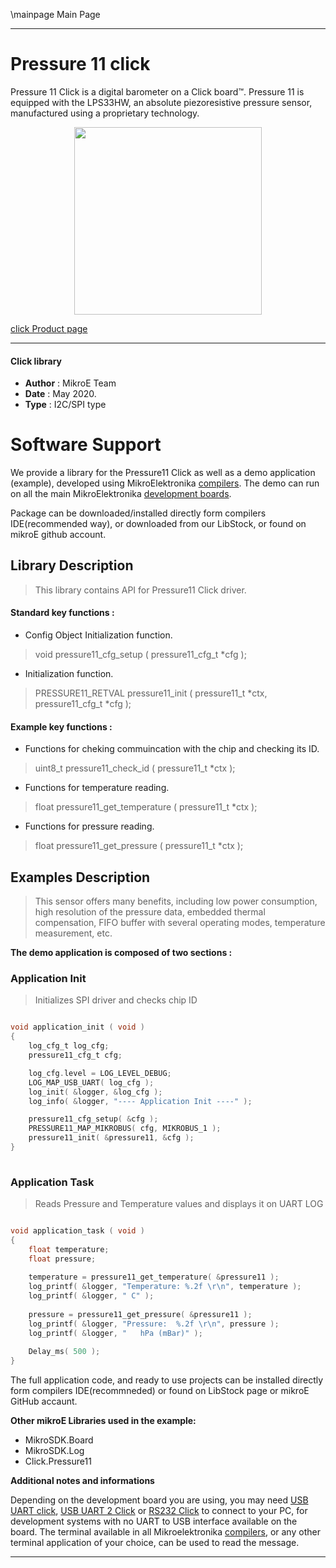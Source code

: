 \mainpage Main Page
 
---
# Pressure 11 click

Pressure 11 Click is a digital barometer on a Click board™. Pressure 11 is equipped with the LPS33HW, an absolute piezoresistive pressure sensor, manufactured using a proprietary technology. 

<p align="center">
  <img src="https://download.mikroe.com/images/click_for_ide/pressure11_click.png" height=300px>
</p>

[click Product page](<https://www.mikroe.com/pressure-11-click>)

---


#### Click library 

- **Author**        : MikroE Team
- **Date**          : May 2020.
- **Type**          : I2C/SPI type


# Software Support

We provide a library for the Pressure11 Click 
as well as a demo application (example), developed using MikroElektronika 
[compilers](https://shop.mikroe.com/compilers). 
The demo can run on all the main MikroElektronika [development boards](https://shop.mikroe.com/development-boards).

Package can be downloaded/installed directly form compilers IDE(recommended way), or downloaded from our LibStock, or found on mikroE github account. 

## Library Description

> This library contains API for Pressure11 Click driver.

#### Standard key functions :

- Config Object Initialization function.
> void pressure11_cfg_setup ( pressure11_cfg_t *cfg ); 
 
- Initialization function.
> PRESSURE11_RETVAL pressure11_init ( pressure11_t *ctx, pressure11_cfg_t *cfg );

#### Example key functions :

- Functions for cheking commuincation with the chip and checking its ID.
> uint8_t pressure11_check_id ( pressure11_t *ctx );
 
- Functions for temperature reading.
> float pressure11_get_temperature ( pressure11_t *ctx );

- Functions for pressure reading.
> float pressure11_get_pressure ( pressure11_t *ctx );

## Examples Description

> This sensor offers many benefits, including low power consumption,  high resolution of the pressure data, embedded thermal compensation,  FIFO buffer with several operating modes, temperature measurement, etc.

**The demo application is composed of two sections :**

### Application Init 

> Initializes SPI driver and checks chip ID

```c

void application_init ( void )
{
    log_cfg_t log_cfg;
    pressure11_cfg_t cfg;

    log_cfg.level = LOG_LEVEL_DEBUG;
    LOG_MAP_USB_UART( log_cfg );
    log_init( &logger, &log_cfg );
    log_info( &logger, "---- Application Init ----" );

    pressure11_cfg_setup( &cfg );
    PRESSURE11_MAP_MIKROBUS( cfg, MIKROBUS_1 );
    pressure11_init( &pressure11, &cfg );
}
  
```

### Application Task

>
> Reads Pressure and Temperature values and displays it on UART LOG
> 

```c

void application_task ( void )
{
    float temperature;
    float pressure;
        
    temperature = pressure11_get_temperature( &pressure11 );
    log_printf( &logger, "Temperature: %.2f \r\n", temperature );
    log_printf( &logger, " C" );
 
    pressure = pressure11_get_pressure( &pressure11 );
    log_printf( &logger, "Pressure:  %.2f \r\n", pressure );
    log_printf( &logger, "   hPa (mBar)" );
 
    Delay_ms( 500 );
}  

```

The full application code, and ready to use projects can be  installed directly form compilers IDE(recommneded) or found on LibStock page or mikroE GitHub accaunt.

**Other mikroE Libraries used in the example:** 

- MikroSDK.Board
- MikroSDK.Log
- Click.Pressure11

**Additional notes and informations**

Depending on the development board you are using, you may need 
[USB UART click](https://shop.mikroe.com/usb-uart-click), 
[USB UART 2 Click](https://shop.mikroe.com/usb-uart-2-click) or 
[RS232 Click](https://shop.mikroe.com/rs232-click) to connect to your PC, for 
development systems with no UART to USB interface available on the board. The 
terminal available in all Mikroelektronika 
[compilers](https://shop.mikroe.com/compilers), or any other terminal application 
of your choice, can be used to read the message.



---
